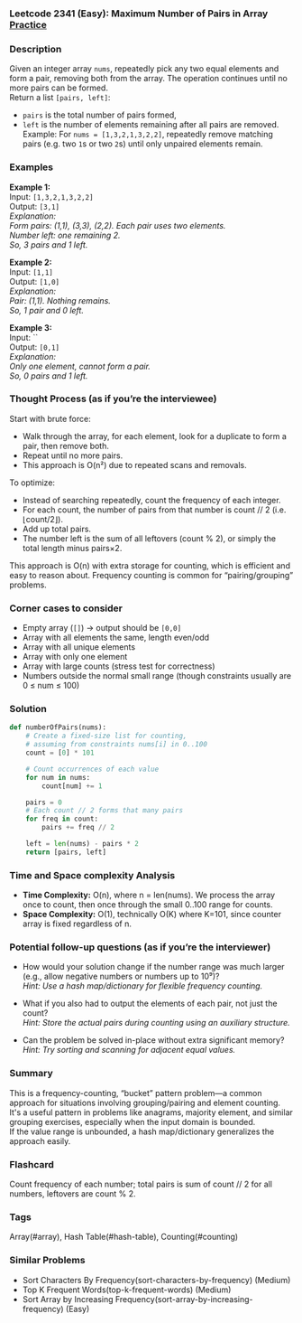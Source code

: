 ### Leetcode 2341 (Easy): Maximum Number of Pairs in Array [Practice](https://leetcode.com/problems/maximum-number-of-pairs-in-array)

### Description  
Given an integer array `nums`, repeatedly pick any two equal elements and form a pair, removing both from the array. The operation continues until no more pairs can be formed.  
Return a list `[pairs, left]`:  
- `pairs` is the total number of pairs formed,  
- `left` is the number of elements remaining after all pairs are removed.  
Example: For `nums = [1,3,2,1,3,2,2]`, repeatedly remove matching pairs (e.g. two `1`s or two `2`s) until only unpaired elements remain.

### Examples  

**Example 1:**  
Input: `[1,3,2,1,3,2,2]`  
Output: `[3,1]`  
*Explanation:  
Form pairs: (1,1), (3,3), (2,2). Each pair uses two elements.  
Number left: one remaining 2.  
So, 3 pairs and 1 left.*

**Example 2:**  
Input: `[1,1]`  
Output: `[1,0]`  
*Explanation:  
Pair: (1,1). Nothing remains.  
So, 1 pair and 0 left.*

**Example 3:**  
Input: ``  
Output: `[0,1]`  
*Explanation:  
Only one element, cannot form a pair.  
So, 0 pairs and 1 left.*

### Thought Process (as if you’re the interviewee)  
Start with brute force:  
- Walk through the array, for each element, look for a duplicate to form a pair, then remove both.  
- Repeat until no more pairs.  
- This approach is O(n²) due to repeated scans and removals.
  
To optimize:  
- Instead of searching repeatedly, count the frequency of each integer.
- For each count, the number of pairs from that number is count // 2 (i.e. ⌊count/2⌋).  
- Add up total pairs.  
- The number left is the sum of all leftovers (count % 2), or simply the total length minus pairs×2.
  
This approach is O(n) with extra storage for counting, which is efficient and easy to reason about. Frequency counting is common for “pairing/grouping” problems.

### Corner cases to consider  
- Empty array (`[]`) → output should be `[0,0]`
- Array with all elements the same, length even/odd
- Array with all unique elements
- Array with only one element
- Array with large counts (stress test for correctness)
- Numbers outside the normal small range (though constraints usually are 0 ≤ num ≤ 100)

### Solution

```python
def numberOfPairs(nums):
    # Create a fixed-size list for counting,
    # assuming from constraints nums[i] in 0..100
    count = [0] * 101

    # Count occurrences of each value
    for num in nums:
        count[num] += 1

    pairs = 0
    # Each count // 2 forms that many pairs
    for freq in count:
        pairs += freq // 2

    left = len(nums) - pairs * 2
    return [pairs, left]
```

### Time and Space complexity Analysis  

- **Time Complexity:** O(n), where n = len(nums). We process the array once to count, then once through the small 0..100 range for counts.
- **Space Complexity:** O(1), technically O(K) where K=101, since counter array is fixed regardless of n.

### Potential follow-up questions (as if you’re the interviewer)  

- How would your solution change if the number range was much larger (e.g., allow negative numbers or numbers up to 10⁹)?  
  *Hint: Use a hash map/dictionary for flexible frequency counting.*

- What if you also had to output the elements of each pair, not just the count?  
  *Hint: Store the actual pairs during counting using an auxiliary structure.*

- Can the problem be solved in-place without extra significant memory?  
  *Hint: Try sorting and scanning for adjacent equal values.*

### Summary
This is a frequency-counting, “bucket” pattern problem—a common approach for situations involving grouping/pairing and element counting.  
It's a useful pattern in problems like anagrams, majority element, and similar grouping exercises, especially when the input domain is bounded.  
If the value range is unbounded, a hash map/dictionary generalizes the approach easily.


### Flashcard
Count frequency of each number; total pairs is sum of count // 2 for all numbers, leftovers are count % 2.

### Tags
Array(#array), Hash Table(#hash-table), Counting(#counting)

### Similar Problems
- Sort Characters By Frequency(sort-characters-by-frequency) (Medium)
- Top K Frequent Words(top-k-frequent-words) (Medium)
- Sort Array by Increasing Frequency(sort-array-by-increasing-frequency) (Easy)